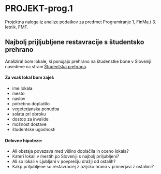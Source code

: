 # PROJEKT-prog.1
Projektna naloga iz analize podatkov za predmet Programiranje 1, FinMa,t 3. letnik, FMF.

## Najbolj prijljubljene restavracije s študentsko prehrano

Analiziral bom lokale, ki ponujajo prehrano na študenstke bone v Sloveniji
navedene na strani [Študentska prehrana](https://www.studentska-prehrana.si/sl/restaurant).

#### Za vsak lokal bom zajel:
* ime lokala
* mesto
* naslov
* potrebno doplačilo
* vegeterjanska ponudba
* solata pri obroku
* dostop za invalide
* možnost dostave
* študentske ugodnosti

#### Delovne hipoteze:
* Ali obstaja povezava med višino doplačila in oceno lokala?
* Kateri lokali v mestih po Sloveniji s najbolj priljubljeni?
* Ali so lokali v Ljubljani v povprečju dražji od ostalih?
* Kakp priljubljene so restavraciej z azijsko hrano v primerjavi z ostalimi?
